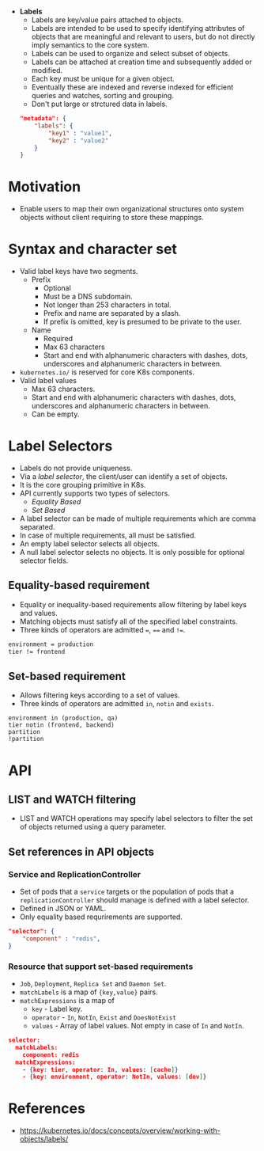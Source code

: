 * __Labels__
	* Labels are key/value pairs attached to objects.
	* Labels are intended to be used to specify identifying attributes of objects that are meaningful and relevant to users, but do not directly imply semantics to the core system.
	* Labels can be used to organize and select subset of objects.
	* Labels can be attached at creation time and subsequently added or modified.
	* Each key must be unique for a given object.
	* Eventually these are indexed and reverse indexed for efficient queries and watches, sorting and grouping.
	* Don't put large or strctured data in labels.
	```json
	"metadata": {
		"labels": {
			"key1" : "value1",
			"key2" : "value2"
		}
	}
	```
# Motivation
* Enable users to map their own organizational structures onto system objects without client requiring to store these mappings.
# Syntax and character set
* Valid label keys have two segments.
	* Prefix
		* Optional
		* Must be a DNS subdomain.
		* Not longer than 253 characters in total.
		* Prefix and name are separated by a slash.
		* If prefix is omitted, key is presumed to be private to the user.
	* Name
		* Required
		* Max 63 characters
		* Start and end with alphanumeric characters with dashes, dots, underscores and alphanumeric characters in between.
* `kubernetes.io/` is reserved for core K8s components.
* Valid label values
	* Max 63 characters.
	* Start and end with alphanumeric characters with dashes, dots, underscores and alphanumeric characters in between.
	* Can be empty. 
# Label Selectors
* Labels do not provide uniqueness.
* Via a _label selector_, the client/user can identify a set of objects.
* It is the core grouping primitive in K8s.
* API currently supports two types of selectors.
	* _Equality Based_
	* _Set Based_
* A label selector can be made of multiple requirements which are comma separated.
* In case of multiple requirements, all must be satisfied.
* An empty label selector selects all objects.
* A null label selector selects no objects. It is only possible for optional selector fields.
## Equality-based requirement
* Equality or inequality-based requirements allow filtering by label keys and values.
* Matching objects must satisfy all of the specified label constraints.
* Three kinds of operators are admitted `=`, `==` and `!=`.
```bash
environment = production
tier != frontend
```
## Set-based requirement
* Allows filtering keys according to a set of values.
* Three kinds of operators are admitted `in`, `notin` and `exists`.
```
environment in (production, qa)
tier notin (frontend, backend)
partition
!partition
```
# API
## LIST and WATCH filtering
* LIST and WATCH operations may specify label selectors to filter the set of objects returned using a query parameter.
## Set references in API objects
### Service and ReplicationController
* Set of pods that a `service` targets or the population of pods that a `replicationController` should manage is defined with a label selector.
* Defined in JSON or YAML.
* Only equality based requrirements are supported.
```json
"selector": {
	"component" : "redis",
}
```
### Resource that support set-based requirements
* `Job`, `Deployment`, `Replica Set` and `Daemon Set`.
* `matchLabels` is a map of `{key,value}` pairs.
* `matchExpressions` is a map of
	* `key` - Label key.
	* `operator` - `In`, `NotIn`, `Exist` and `DoesNotExist`
	* `values` - Array of label values. Not empty in case of `In` and `NotIn`.
```json
selector:
  matchLabels:
    component: redis
  matchExpressions:
    - {key: tier, operator: In, values: [cache]}
    - {key: environment, operator: NotIn, values: [dev]}
```
# References
* https://kubernetes.io/docs/concepts/overview/working-with-objects/labels/
